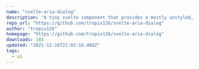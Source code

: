 ```yaml
---
name: "svelte-aria-dialog"
description: "A tiny svelte component that provides a mostly unstyled, WAI-ARIA accessible modal dialog with a few simple options."
repo_url: "https://github.com/tropix126/svelte-aria-dialog"
author: "tropix126"
homepage: "https://github.com/tropix126/svelte-aria-dialog"
downloads: 183
updated: "2021-12-16T21:03:16.468Z"
tags: 
  - ui
---
```

